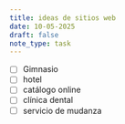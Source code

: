 ```yaml
---
title: ideas de sitios web
date: 10-05-2025
draft: false
note_type: task
---
```


- [ ] Gimnasio 
- [ ] hotel
- [ ] catálogo online 
- [ ] clínica dental
- [ ] servicio de mudanza 
